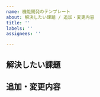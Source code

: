 ```yaml
---
name: 機能開発のテンプレート
about: 解決したい課題 / 追加・変更内容
title: ''
labels: ''
assignees: ''

---
```


## 解決したい課題

## 追加・変更内容

